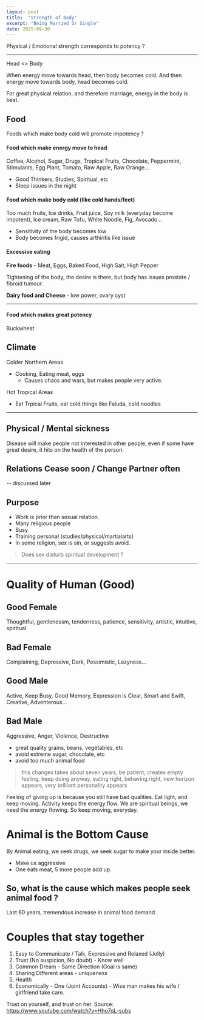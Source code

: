 ```yaml
---
layout: post
title:  "Strength of Body"
excerpt: "Being Married Or Single"
date: 2025-09-30
---
```


Physical / Emotional strength corresponds to potency ?

---

Head <> Body

When energy move towards head, then body becomes cold. And then energy move towards body, head becomes cold.

For great physical relation, and therefore marriage, energy in the body is best.

## Food

Foods which make body cold will promote impotency ?

#### Food which make energy move to head
Coffee, Alcohol, Sugar, Drugs, Tropical Fruits, Chocolate, Peppermint, Stimulants, Egg Plant, Tomato, Raw Apple, Raw Orange...

- Good Thinkers, Studies, Spiritual, etc
- Sleep issues in the night

#### Food which make body cold (like cold hands/feet)
Too much fruits, Ice drinks, Fruit juice, Soy milk (everyday become impotent), Ice cream, Raw Tofu, White Noodle, Fig, Avocado...

- Sensitivity of the body becomes low
- Body becomes frigid, causes arthiritis like issue

#### Excessive eating
**Fire foods** - Meat, Eggs, Baked Food, High Salt, High Pepper

Tightening of the body, the desire is there, but body has issues prostate / fibroid tumour.

**Dairy food and Cheese** - low power, ovary cyst

---

#### Food which makes great potency
Buckwheat


## Climate

Colder Northern Areas

- Cooking, Eating meat, eggs
    - Causes chaos and wars, but makes people very active.

Hot Tropical Areas

- Eat Trpical Fruits, eat cold things like Faluda, cold noodles

---

## Physical / Mental sickness

Disease will make people not interested in other people, even if some have great desire, it hits on the health of the person.

## Relations Cease soon / Change Partner often

-- discussed later

## Purpose

- Work is prior than sexual relation.
- Many religious people
- Busy
- Training personal (studies/physical/martialarts)
- In some religion, sex is sin, or suggests avoid.
> Does sex disturb spiritual development ?

---

# Quality of Human (Good)

## Good Female
Thoughtful, gentlenessm, tenderness, patience, sensitivity, artistic, intuitive, spiritual

## Bad Female
Complaining, Depressive, Dark, Pessimistic, Lazyness...

## Good Male
Active, Keep Busy, Good Memory, Expression is Clear, Smart and Swift, Creative, Adventerous...

## Bad Male
Aggressive, Anger, Violence, Destructive

- great quality grains, beans, vegetables, etc
- avoid extreme sugar, chocolate, etc
- avoid too much animal food

> this changes takes about seven years, be patient,
> creates empty feeling, keep doing anyway, eating right, behaving right,
> new horizon appears, very brilliant personality appears

Feeling of giving up is because you still have bad qualities. Eat light, and keep moving. Activity keeps the energy flow. We are spiritual beings, we need the energy flowing. So keep moving, everyday.


# Animal is the Bottom Cause

By Animal eating, we seek drugs, we seek sugar to make your inside better.

- Make us aggressive
- One eats meat, 5 more people add up.

## So, what is the cause which makes people seek animal food ?

Last 60 years, tremendous increase in animal food demand.

# Couples that stay together

1. Easy to Communicate / Talk, Expressive and Relaxed (Jolly)
2. Trust (No suspicion, No doubt) - Know well
3. Common Dream - Same Direction (Goal is same)
4. Sharing Different areas - uniqueness
5. Health
6. Economically - One (Joint Accounts) - Wise man makes his wife / girlfriend take care.

Trust on yourself, and trust on her.
Source: https://www.youtube.com/watch?v=Hho7qL-subs